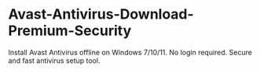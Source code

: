 # Avast-Antivirus-Download-Premium-Security
Install Avast Antivirus offline on Windows 7/10/11. No login required. Secure and fast antivirus setup tool.
